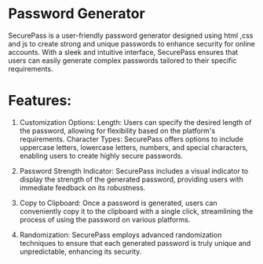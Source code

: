 # Password Generator

SecurePass is a user-friendly password generator designed using html ,css and js to create strong and unique passwords to enhance security for online accounts. With a sleek and intuitive interface, SecurePass ensures that users can easily generate complex passwords tailored to their specific requirements.

# Features:

1. Customization Options:
Length: Users can specify the desired length of the password, allowing for flexibility based on the platform's requirements.
Character Types: SecurePass offers options to include uppercase letters, lowercase letters, numbers, and special characters, enabling users to create highly secure passwords.

2. Password Strength Indicator:
SecurePass includes a visual indicator to display the strength of the generated password, providing users with immediate feedback on its robustness.

3. Copy to Clipboard:
Once a password is generated, users can conveniently copy it to the clipboard with a single click, streamlining the process of using the password on various platforms.

4. Randomization:
SecurePass employs advanced randomization techniques to ensure that each generated password is truly unique and unpredictable, enhancing its security.
